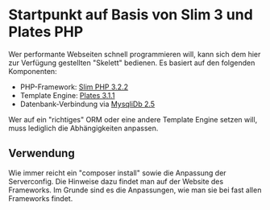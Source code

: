 <h1>Startpunkt auf Basis von Slim 3 und Plates PHP</h1>
<p>Wer performante Webseiten schnell programmieren will, kann sich dem hier zur Verfügung gestellten "Skelett" bedienen. Es basiert auf den folgenden Komponenten:</p>
<ul>
 <li>PHP-Framework: <a href="http://www.slimframework.com/" target="_blank">Slim PHP 3.2.2</a></li>
 <li>Template Engine: <a href="http://platesphp.com/" target="_blank">Plates 3.1.1</a></li>
 <li>Datenbank-Verbindung via <a href="https://github.com/joshcam/PHP-MySQLi-Database-Class" target="_blank">MysqliDb 2.5</a></li>
</ul>
<p>Wer auf ein "richtiges" ORM oder eine andere Template Engine setzen will, muss lediglich die Abhängigkeiten anpassen.</p>

<h2>Verwendung</h2>
<p>Wie immer reicht ein "composer install" sowie die Anpassung der Serverconfig. Die Hinweise dazu findet man auf der Website des Frameworks. Im Grunde sind es die Anpassungen, wie man sie bei fast allen Frameworks findet.</p>

